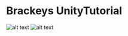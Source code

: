 # Brackeys UnityTutorial

![alt text](https://githubusercontent.com/Fynmar91/Brackeys/master/1.png)
![alt text](https://githubusercontent.com/Fynmar91/Brackeys/master/2.png)

